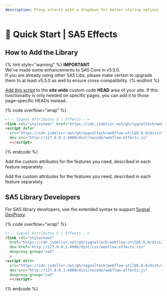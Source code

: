 ```yaml
---
description: Proxy selects with a dropdown for better styling options
---
```


# 🚀 Quick Start | SA5 Effects

## How to Add the Library    <a href="#step-1---add-the-library" id="step-1---add-the-library"></a>

{% hint style="warning" %}
**IMPORTANT** \
We've made some enhancements to SA5 Core in v5.5.0. \
If you are already using other SA5 Libs, please make certain to upgrade them to at least v5.5.0 as well to ensure cross-compatibility.&#x20;
{% endhint %}

[Add this script](../overview/how-to-add-custom-code.md) to the **site wide** custom code **HEAD** area of your site. If this functionality is only needed on specific pages, you can add it to those page-specific HEADs instead. &#x20;

{% code overflow="wrap" %}
```html
<!-- Sygnal Attributes 5 | Effects --> 
<link rel="stylesheet" href="https://cdn.jsdelivr.net/gh/sygnaltech/webflow-util@5.6.0/dist/css/webflow-effects.css"> 
<script defer 
  src="https://cdn.jsdelivr.net/gh/sygnaltech/webflow-util@5.6.0/dist/nocode/webflow-effects.js"
  dev-src="http://127.0.0.1:4000/dist/nocode/webflow-effects.js"
  ></script>
```
{% endcode %}

Add the custom attributes for the features you need, described in each feature separately. &#x20;

Add the custom attributes for the features you need, described in each feature separately. &#x20;

## SA5 Library Developers

For SA5 library developers, use the extended syntax to support [Sygnal DevProxy](https://engine.sygnal.com/devproxy).&#x20;

{% code overflow="wrap" %}
```html
<!-- Sygnal Attributes 5 | Effects --> 
<link rel="stylesheet" 
  href="https://cdn.jsdelivr.net/gh/sygnaltech/webflow-util@5.6.0/dist/css/webflow-effects.css"
  dev-href="http://127.0.0.1:4000/dist/css/webflow-effects.css"
  devproxy-group="sa5"
  > 
<script defer 
  src="https://cdn.jsdelivr.net/gh/sygnaltech/webflow-util@5.6.0/dist/nocode/webflow-effects.js" 
  dev-src="http://127.0.0.1:4000/dist/nocode/webflow-effects.js"
  devproxy-group="sa5"
  ></script>
```
{% endcode %}















